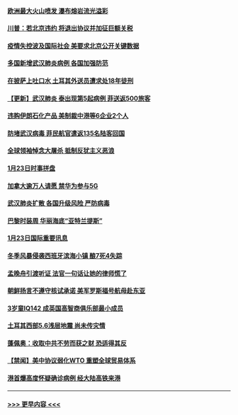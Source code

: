 #### [欧洲最大火山喷发 瀑布熔岩流光溢彩](../pages/prog202/a102760310.md?t=01250944) 
#### [川普：若北京违约 将退出协议并加征巨额关税](../pages/prog202/a102760250.md?t=01250944) 
#### [疫情失控波及国际社会 美要求北京公开关键数据](../pages/prog202/a102760245.md?t=01250944) 
#### [多国新增武汉肺炎病例 各国加强防范](../pages/prog202/a102760214.md?t=01250944) 
#### [在披萨上吐口水 土耳其外送员遭求处18年徒刑](../pages/prog202/a102759979.md?t=01250944) 
#### [【更新】武汉肺炎 泰出现第5起病例 菲送返500旅客](../pages/prog202/a102758911.md?t=01250944) 
#### [违购伊朗石化产品 美制裁中港等6企业2个人](../pages/prog202/a102759952.md?t=01250944) 
#### [防堵武汉病毒 菲民航官遣返135名陆客回国](../pages/prog202/a102759946.md?t=01250944) 
#### [全球领袖悼念大屠杀 抵制反犹主义恶浪](../pages/prog202/a102759678.md?t=01250944) 
#### [1月23日时事拼盘](../pages/prog202/a102759599.md?t=01250944) 
#### [加拿大逾万人请愿 禁华为参与5G](../pages/prog202/a102759553.md?t=01250944) 
#### [武汉肺炎扩散 各国升级风险 严防病毒](../pages/prog202/a102759400.md?t=01250944) 
#### [巴黎时装周 华丽海底“亚特兰提斯”](../pages/prog202/a102759217.md?t=01250944) 
#### [1月23日国际重要讯息](../pages/prog202/a102759199.md?t=01250944) 
#### [冬季风暴侵袭西班牙滨海小镇 酿7死4失踪](../pages/prog202/a102759119.md?t=01250944) 
#### [孟晚舟引渡听证 法官一句话让她的律师慌了](../pages/prog202/a102759060.md?t=01250944) 
#### [朝鲜扬言不遵守核试承诺 美军罗斯福号航母赴东亚](../pages/prog202/a102759001.md?t=01250944) 
#### [3岁童IQ142 成英国高智商俱乐部最小成员](../pages/prog202/a102758990.md?t=01250944) 
#### [土耳其西部5.6浅层地震 尚未传灾情](../pages/prog202/a102758903.md?t=01250944) 
#### [蓬佩奥：收取中共不劳而获之财 恐适得其反](../pages/prog202/a102758889.md?t=01250944) 
#### [【禁闻】美中协议弱化WTO 重塑全球贸易体系](../pages/prog202/a102758790.md?t=01250944) 
#### [港首爆高度怀疑确诊病例 经大陆高铁来港](../pages/prog202/a102758613.md?t=01250944) 

----
#### [ >>> 更早内容 <<< ](../indexes/prog202-earlier.md)
